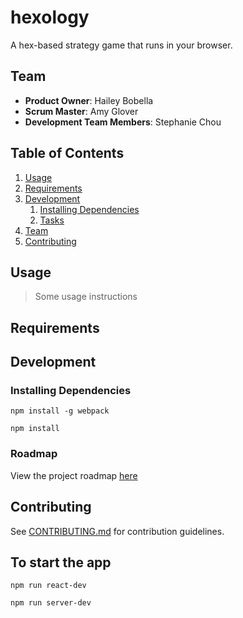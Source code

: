 # hexology
A hex-based strategy game that runs in your browser.

## Team

  - __Product Owner__: Hailey Bobella
  - __Scrum Master__: Amy Glover
  - __Development Team Members__: Stephanie Chou

## Table of Contents

1. [Usage](#Usage)
1. [Requirements](#requirements)
1. [Development](#development)
    1. [Installing Dependencies](#installing-dependencies)
    1. [Tasks](#tasks)
1. [Team](#team)
1. [Contributing](#contributing)

## Usage

> Some usage instructions

## Requirements

<!-- TO BE ADDED -->

## Development

### Installing Dependencies

`npm install -g webpack`

`npm install`

### Roadmap

View the project roadmap [here](LINK_TO_PROJECT_ISSUES)


## Contributing

See [CONTRIBUTING.md](CONTRIBUTING.md) for contribution guidelines.

## To start the app

`npm run react-dev`

`npm run server-dev`
